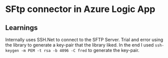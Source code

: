 # SFtp connector in Azure Logic App

## Learnings

Internally uses SSH.Net to connect to the SFTP Server. Trial and error using the library to generate a key-pair that the library liked. In the end I used
``` ssh-keygen -m PEM -t rsa -b 4096 -C fred ```
to generate the key-pair.

